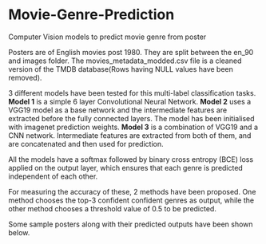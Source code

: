 # Movie-Genre-Prediction
Computer Vision models to predict movie genre from poster

Posters are of English movies post 1980. They are split between the en_90 and images folder. The movies_metadata_modded.csv file is a cleaned version of the TMDB database(Rows having NULL values have been removed). 

3 different models have been tested for this multi-label classification tasks.
**Model 1** is a simple 6 layer Convolutional Neural Network.
**Model 2** uses a VGG19 model as a base network and the intermediate features are extracted before the fully connected layers. The model has been initialised with imagenet prediction weights.
**Model 3** is a combination of VGG19 and a CNN network. Intermediate features are extracted from both of them, and are concatenated and then used for prediction.

All the models have a softmax followed by binary cross entropy (BCE) loss applied on the output layer, which ensures that each genre is predicted independent of each other.

For measuring the accuracy of these, 2 methods have been proposed. One method chooses the top-3 confident confident genres as output, while the other method chooses a threshold value of 0.5 to be predicted.

Some sample posters along with their predicted outputs have been shown below.



